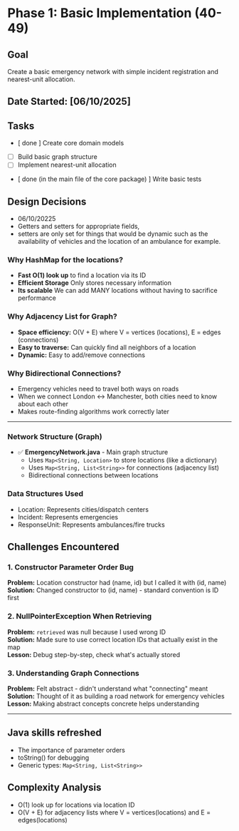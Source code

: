 # Phase 1: Basic Implementation (40-49)

## Goal
Create a basic emergency network with simple incident registration and nearest-unit allocation.

## Date Started: [06/10/2025]

## Tasks
- [ done ] Create core domain models
- [ ] Build basic graph structure
- [ ] Implement nearest-unit allocation
- [ done (in the main file of the core package) ] Write basic tests

## Design Decisions

- 06/10/20225
- Getters and setters for appropriate fields, 
- setters are only set for things that would be dynamic such as the availability of vehicles and the location of an ambulance for example.


### Why HashMap for the locations?
- **Fast O(1) look up** to find a location via its ID
- **Efficient Storage** Only stores necessary information
- **Its scalable** We can add MANY locations without having to sacrifice performance

### Why Adjacency List for Graph?
- **Space efficiency:** O(V + E) where V = vertices (locations), E = edges (connections)
- **Easy to traverse:** Can quickly find all neighbors of a location
- **Dynamic:** Easy to add/remove connections

### Why Bidirectional Connections?
- Emergency vehicles need to travel both ways on roads
- When we connect London ↔ Manchester, both cities need to know about each other
- Makes route-finding algorithms work correctly later

---





### Network Structure (Graph)
- ✅ **EmergencyNetwork.java** - Main graph structure
    - Uses `Map<String, Location>` to store locations (like a dictionary)
    - Uses `Map<String, List<String>>` for connections (adjacency list)
    - Bidirectional connections between locations

### Data Structures Used
- Location: Represents cities/dispatch centers
- Incident: Represents emergencies
- ResponseUnit: Represents ambulances/fire trucks

## Challenges Encountered


### 1. Constructor Parameter Order Bug
**Problem:** Location constructor had (name, id) but I called it with (id, name)  
**Solution:** Changed constructor to (id, name) - standard convention is ID first  


### 2. NullPointerException When Retrieving
**Problem:** `retrieved` was null because I used wrong ID  
**Solution:** Made sure to use correct location IDs that actually exist in the map  
**Lesson:** Debug step-by-step, check what's actually stored

### 3. Understanding Graph Connections
**Problem:** Felt abstract - didn't understand what "connecting" meant  
**Solution:** Thought of it as building a road network for emergency vehicles  
**Lesson:** Making abstract concepts concrete helps understanding



---




## Java skills refreshed
- The importance of parameter orders
- toString() for debugging
- Generic types: `Map<String, List<String>>`



## Complexity Analysis
- O(1) look up for locations via location ID
- O(V + E) for adjacency lists where V = vertices(locations) and E = edges(locations)
